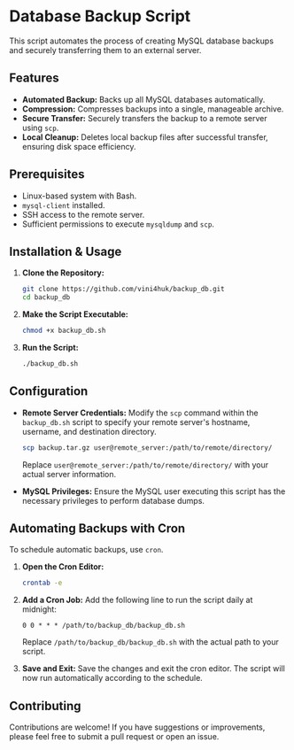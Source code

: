 # Database Backup Script

This script automates the process of creating MySQL database backups and securely transferring them to an external server.

## Features

-   **Automated Backup:** Backs up all MySQL databases automatically.
-   **Compression:** Compresses backups into a single, manageable archive.
-   **Secure Transfer:** Securely transfers the backup to a remote server using `scp`.
-   **Local Cleanup:** Deletes local backup files after successful transfer, ensuring disk space efficiency.

## Prerequisites

-   Linux-based system with Bash.
-   `mysql-client` installed.
-   SSH access to the remote server.
-   Sufficient permissions to execute `mysqldump` and `scp`.

## Installation & Usage

1.  **Clone the Repository:**

    ```bash
    git clone https://github.com/vini4huk/backup_db.git
    cd backup_db
    ```

2.  **Make the Script Executable:**

    ```bash
    chmod +x backup_db.sh
    ```

3.  **Run the Script:**

    ```bash
    ./backup_db.sh
    ```

## Configuration

-   **Remote Server Credentials:**
    Modify the `scp` command within the `backup_db.sh` script to specify your remote server's hostname, username, and destination directory.

    ```bash
    scp backup.tar.gz user@remote_server:/path/to/remote/directory/
    ```

    Replace `user@remote_server:/path/to/remote/directory/` with your actual server information.

-   **MySQL Privileges:**
    Ensure the MySQL user executing this script has the necessary privileges to perform database dumps.

## Automating Backups with Cron

To schedule automatic backups, use `cron`.

1.  **Open the Cron Editor:**

    ```bash
    crontab -e
    ```

2.  **Add a Cron Job:**
    Add the following line to run the script daily at midnight:

    ```cron
    0 0 * * * /path/to/backup_db/backup_db.sh
    ```

    Replace `/path/to/backup_db/backup_db.sh` with the actual path to your script.

3.  **Save and Exit:**
    Save the changes and exit the cron editor. The script will now run automatically according to the schedule.

## Contributing

Contributions are welcome! If you have suggestions or improvements, please feel free to submit a pull request or open an issue.
